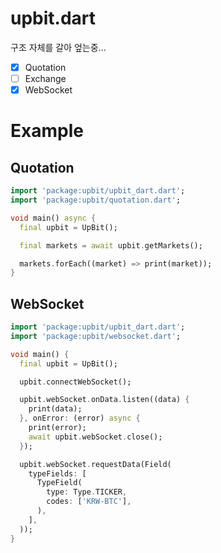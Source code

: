 # upbit.dart
구조 자체를 갈아 엎는중...

- [x] Quotation
- [ ] Exchange
- [x] WebSocket

# Example
## Quotation
```dart
import 'package:upbit/upbit_dart.dart';
import 'package:upbit/quotation.dart';

void main() async {
  final upbit = UpBit();

  final markets = await upbit.getMarkets();

  markets.forEach((market) => print(market));
}
```

## WebSocket
```dart
import 'package:upbit/upbit_dart.dart';
import 'package:upbit/websocket.dart';

void main() {
  final upbit = UpBit();

  upbit.connectWebSocket();

  upbit.webSocket.onData.listen((data) {
    print(data);
  }, onError: (error) async {
    print(error);
    await upbit.webSocket.close();
  });

  upbit.webSocket.requestData(Field(
    typeFields: [
      TypeField(
        type: Type.TICKER,
        codes: ['KRW-BTC'],
      ),
    ],
  ));
}
```